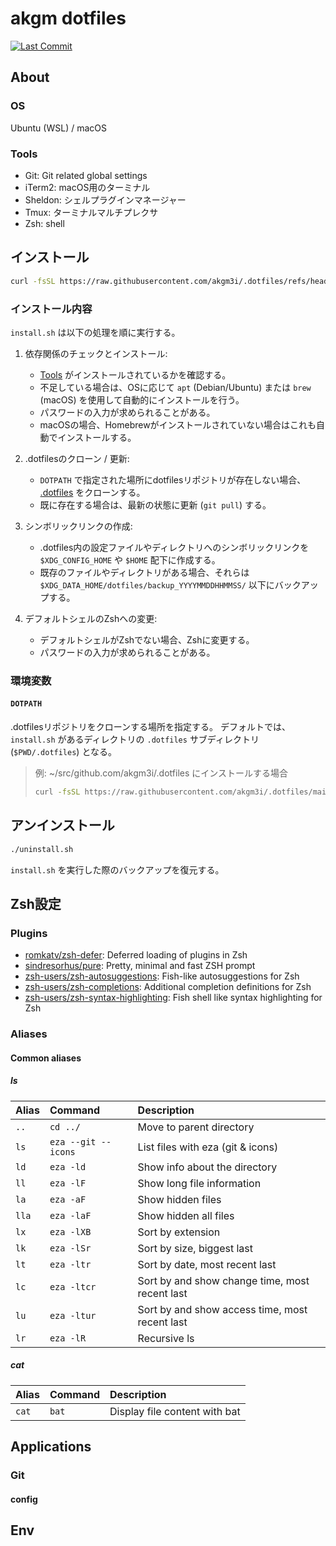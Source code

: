 # akgm dotfiles

[![Last Commit](https://img.shields.io/github/last-commit/akgm3i/.dotfiles)](https://github.com/akgm3i/.dotfiles/commits/main)


## About

### OS

Ubuntu (WSL) / macOS

### Tools

- Git: Git related global settings
- iTerm2: macOS用のターミナル
- Sheldon: シェルプラグインマネージャー
- Tmux: ターミナルマルチプレクサ
- Zsh: shell

## インストール

```bash
curl -fsSL https://raw.githubusercontent.com/akgm3i/.dotfiles/refs/heads/master/install.sh | bash
```

### インストール内容

`install.sh` は以下の処理を順に実行する。

1.  依存関係のチェックとインストール:
    *   [Tools](#tools) がインストールされているかを確認する。
    *   不足している場合は、OSに応じて `apt` (Debian/Ubuntu) または `brew` (macOS) を使用して自動的にインストールを行う。
    *   パスワードの入力が求められることがある。
    *   macOSの場合、Homebrewがインストールされていない場合はこれも自動でインストールする。

2.  .dotfilesのクローン / 更新:
    *   `DOTPATH` で指定された場所にdotfilesリポジトリが存在しない場合、 [.dotfiles](https://github.com/akgm3i/.dotfiles) をクローンする。
    *   既に存在する場合は、最新の状態に更新 (`git pull`) する。

3.  シンボリックリンクの作成:
    *   .dotfiles内の設定ファイルやディレクトリへのシンボリックリンクを `$XDG_CONFIG_HOME` や `$HOME` 配下に作成する。
    *   既存のファイルやディレクトリがある場合、それらは `$XDG_DATA_HOME/dotfiles/backup_YYYYMMDDHHMMSS/` 以下にバックアップする。

4.  デフォルトシェルのZshへの変更:
    *   デフォルトシェルがZshでない場合、Zshに変更する。
    *   パスワードの入力が求められることがある。

### 環境変数

#### `DOTPATH`

.dotfilesリポジトリをクローンする場所を指定する。
デフォルトでは、`install.sh` があるディレクトリの `.dotfiles` サブディレクトリ (`$PWD/.dotfiles`) となる。

> 例: ~/src/github.com/akgm3i/.dotfiles にインストールする場合
> ```bash
> curl -fsSL https://raw.githubusercontent.com/akgm3i/.dotfiles/main/install.sh | DOTPATH="$HOME/src/github.com/akgm3i/.dotfiles" bash
> ```

## アンインストール

```bash
./uninstall.sh
```

`install.sh` を実行した際のバックアップを復元する。

## Zsh設定
### Plugins
- [romkatv/zsh-defer](https://github.com/romkatv/zsh-defer): Deferred loading of plugins in Zsh
- [sindresorhus/pure](https://github.com/sindresorhus/pure): Pretty, minimal and fast ZSH prompt
- [zsh-users/zsh-autosuggestions](https://github.com/zsh-users/zsh-autosuggestions): Fish-like autosuggestions for Zsh
- [zsh-users/zsh-completions](https://github.com/zsh-users/zsh-completions): Additional completion definitions for Zsh
- [zsh-users/zsh-syntax-highlighting](https://github.com/zsh-users/zsh-syntax-highlighting): Fish shell like syntax highlighting for Zsh

### Aliases
#### Common aliases
##### ls

| Alias | Command | Description |
| :--- | :--- | :--- |
| `..` | `cd ../` | Move to parent directory |
| `ls` | `eza --git --icons` | List files with eza (git & icons) |
| `ld` | `eza -ld` | Show info about the directory |
| `ll` | `eza -lF` | Show long file information |
| `la` | `eza -aF` | Show hidden files |
| `lla` | `eza -laF` | Show hidden all files |
| `lx` | `eza -lXB` | Sort by extension |
| `lk` | `eza -lSr` | Sort by size, biggest last |
| `lt` | `eza -ltr` | Sort by date, most recent last |
| `lc` | `eza -ltcr` | Sort by and show change time, most recent last |
| `lu` | `eza -ltur` | Sort by and show access time, most recent last |
| `lr` | `eza -lR` | Recursive ls |

##### cat

| Alias | Command | Description |
| :--- | :--- | :--- |
| `cat` | `bat` | Display file content with bat |

## Applications

### Git

#### config

## Env
